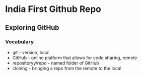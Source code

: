 # India First Github Repo

## Exploring GitHub

### Vocabulary

- git - version, local
- GitHub - online platform that allows for code sharing, remote
- repositoryy/repo - named folder of GitHub
- cloning - bringing a repo from the remote to the local